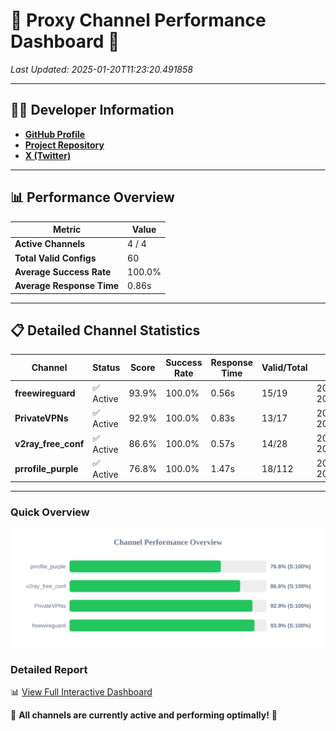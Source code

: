 # 🌟 Proxy Channel Performance Dashboard 🌟

_Last Updated: 2025-01-20T11:23:20.491858_

---

## 👩‍💻 Developer Information

- **[GitHub Profile](https://github.com/4n0nymou3)**  
- **[Project Repository](https://github.com/4n0nymou3/multi-proxy-config-fetcher)**  
- **[X (Twitter)](https://x.com/4n0nymou3)**  

---

## 📊 Performance Overview

| Metric                | Value       |
|-----------------------|-------------|
| **Active Channels**   | 4 / 4       |
| **Total Valid Configs** | 60          |
| **Average Success Rate** | 100.0%      |
| **Average Response Time** | 0.86s       |

---

## 📋 Detailed Channel Statistics

| Channel          | Status     | Score  | Success Rate | Response Time | Valid/Total | Last Success               |
|------------------|------------|--------|--------------|---------------|-------------|----------------------------|
| **freewireguard**  | ✅ Active  | 93.9%  | 100.0% | 0.56s         | 15/19       | 2025-01-20T11:23:20.489947 |
| **PrivateVPNs**  | ✅ Active  | 92.9%  | 100.0% | 0.83s         | 13/17       | 2025-01-20T11:23:19.899483 |
| **v2ray_free_conf**  | ✅ Active  | 86.6%  | 100.0% | 0.57s         | 14/28       | 2025-01-20T11:23:19.025606 |
| **prrofile_purple**  | ✅ Active  | 76.8%  | 100.0% | 1.47s         | 18/112       | 2025-01-20T11:23:18.378919 |

---

### Quick Overview
<div align="center">
  <a href="https://raw.githubusercontent.com/nullluser/NullRepo/refs/heads/main/assets/channel_stats_chart.svg">
    <img src="https://raw.githubusercontent.com/nullluser/NullRepo/refs/heads/main/assets/channel_stats_chart.svg" alt="Source Performance Statistics" width="800">
  </a>
</div>

### Detailed Report
📊 [View Full Interactive Dashboard](https://htmlpreview.github.io/?https://github.com/nullluser/NullRepo/blob/main/assets/performance_report.html)

🎉 **All channels are currently active and performing optimally!** 🎉

